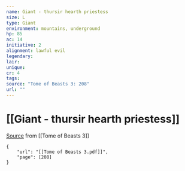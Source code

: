 ```yaml
---
name: Giant - thursir hearth priestess
size: L
type: Giant
environment: mountains, underground
hp: 85
ac: 14
initiative: 2
alignment: lawful evil
legendary: 
lair: 
unique: 
cr: 4
tags: 
source: "Tome of Beasts 3: 208"
url: ""
---
```

# [[Giant - thursir hearth priestess]]

[Source](zotero://open-pdf/library/items/BLGR9HVR?page=208) from [[Tome of Beasts 3]]

```pdf
{
	"url": "[[Tome of Beasts 3.pdf]]",
	"page": [208]
}
```

